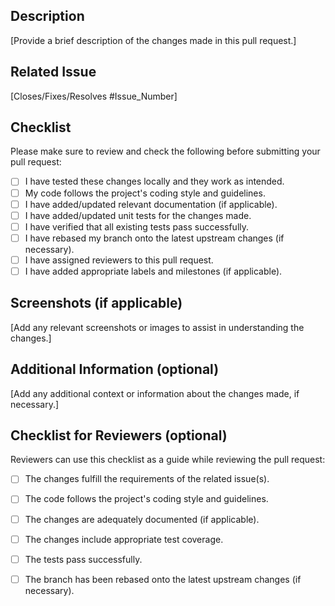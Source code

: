 ## Description
[Provide a brief description of the changes made in this pull request.]

## Related Issue
[Closes/Fixes/Resolves #Issue_Number]

## Checklist
Please make sure to review and check the following before submitting your pull request:

- [ ] I have tested these changes locally and they work as intended.
- [ ] My code follows the project's coding style and guidelines.
- [ ] I have added/updated relevant documentation (if applicable).
- [ ] I have added/updated unit tests for the changes made.
- [ ] I have verified that all existing tests pass successfully.
- [ ] I have rebased my branch onto the latest upstream changes (if necessary).
- [ ] I have assigned reviewers to this pull request.
- [ ] I have added appropriate labels and milestones (if applicable).

## Screenshots (if applicable)
[Add any relevant screenshots or images to assist in understanding the changes.]

## Additional Information (optional)
[Add any additional context or information about the changes made, if necessary.]

## Checklist for Reviewers (optional)
Reviewers can use this checklist as a guide while reviewing the pull request:

- [ ] The changes fulfill the requirements of the related issue(s).
- [ ] The code follows the project's coding style and guidelines.
- [ ] The changes are adequately documented (if applicable).
- [ ] The changes include appropriate test coverage.
- [ ] The tests pass successfully.
- [ ] The branch has been rebased onto the latest upstream changes (if necessary).

